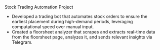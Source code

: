 Stock Trading Automation Project
- Developed a trading bot that automates stock orders to ensure the earliest placement during high-demand periods, leveraging computational speed over manual input.
- Created a floorsheet analyzer that scrapes and extracts real-time data from the floorsheet page, analyzes it, and sends relevant insights via Telegram.
